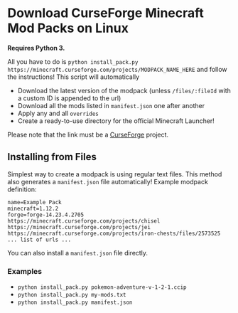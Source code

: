 # Download CurseForge Minecraft Mod Packs on Linux
**Requires Python 3.**

All you have to do is `python install_pack.py https://minecraft.curseforge.com/projects/MODPACK_NAME_HERE` and follow the instructions! This script will automatically
* Download the latest version of the modpack (unless `/files/:fileId` with a custom ID is appended to the url)
* Download all the mods listed in `manifest.json` one after another
* Apply any and all `overrides`
* Create a ready-to-use directory for the official Minecraft Launcher!

Please note that the link must be a [CurseForge](https://minecraft.curseforge.com/) project.

## Installing from Files
Simplest way to create a modpack is using regular text files. This method also generates a `manifest.json` file automatically! Example modpack definition:
```
name=Example Pack
minecraft=1.12.2
forge=forge-14.23.4.2705
https://minecraft.curseforge.com/projects/chisel
https://minecraft.curseforge.com/projects/jei
https://minecraft.curseforge.com/projects/iron-chests/files/2573525
... list of urls ...
```

You can also install a `manifest.json` file directly.

### Examples
* `python install_pack.py pokemon-adventure-v-1-2-1.ccip`
* `python install_pack.py my-mods.txt`
* `python install_pack.py manifest.json`

